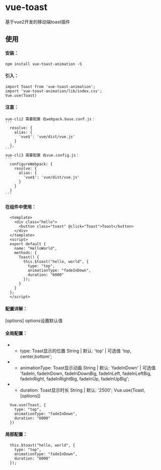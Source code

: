 # vue-toast
  基于vue2开发的移动端toast插件
## 使用
#### 安装：
    npm install vue-toast-animation -S
#### 引入：
    import Toast from 'vue-toast-animation';
    import 'vue-toast-animation/lib/index.css';
    Vue.use(Toast)
#### 注意：
    vue-cli2 需要配置 在webpack.base.conf.js：
    ```
      resolve: {
        alias: {
          'vue$': 'vue/dist/vue.js'
        }
      },
    ```
    vue-cli3 需要配置 在vue.config.js：
    ```
      configureWebpack: {
        resolve: {
          alias: {
            'vue$': 'vue/dist/vue.js'
          }
        }
      }
    ```
#### 在组件中使用：
  ```
    <template>
      <div class="hello">
        <button class="toast" @click="Toast">Toast</button>
      </div>
    </template>
    <script>
    export default {
      name: "HelloWorld",
      methods: {
        Toast() {
          this.$toast("hello, world", {
            type: "top",
            animationType: "fadeInDown",
            duration: "6000"
          });
        }
      }
    };
    </script>
  ```
  #### 配置详解：
  [options] options设置默认值
  #### 全局配置：
   * * type: Toast显示的位置 String | 默认: 'top' | 可选值 'top, center,bottom';
   * * animationType: Toast显示动画 String | 默认: 'fadeInDown' | 可选值 'fadeIn, fadeInDown, fadeInDownBig, fadeInLeft, fadeInLeftBig, fadeInRight, fadeInRightBig, fadeInUp, fadeInUpBig';
   * * duration: Toast显示时长 String | 默认: '2500';
    Vue.use(Toast, [options])
  ```
    Vue.use(Toast, {
      type: "top",
      animationType: "fadeInDown",
      duration: "6000"
    })
  ```
  #### 局部配置：
  ```
    this.$toast("hello, world", {
      type: "top",
      animationType: "fadeInDown",
      duration: "6000"
    });
  ```
